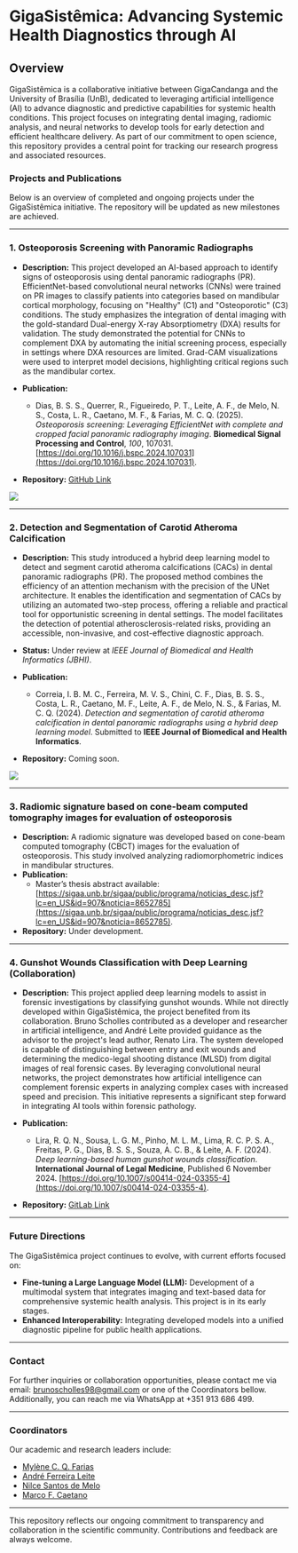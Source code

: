 # GigaSistêmica: Advancing Systemic Health Diagnostics through AI

## Overview
GigaSistêmica is a collaborative initiative between GigaCandanga and the University of Brasília (UnB), dedicated to leveraging artificial intelligence (AI) to advance diagnostic and predictive capabilities for systemic health conditions. This project focuses on integrating dental imaging, radiomic analysis, and neural networks to develop tools for early detection and efficient healthcare delivery. As part of our commitment to open science, this repository provides a central point for tracking our research progress and associated resources.

### Projects and Publications
Below is an overview of completed and ongoing projects under the GigaSistêmica initiative. The repository will be updated as new milestones are achieved.

---

### 1. Osteoporosis Screening with Panoramic Radiographs
- **Description:** This project developed an AI-based approach to identify signs of osteoporosis using dental panoramic radiographs (PR). EfficientNet-based convolutional neural networks (CNNs) were trained on PR images to classify patients into categories based on mandibular cortical morphology, focusing on "Healthy" (C1) and "Osteoporotic" (C3) conditions. The study emphasizes the integration of dental imaging with the gold-standard Dual-energy X-ray Absorptiometry (DXA) results for validation. The study demonstrated the potential for CNNs to complement DXA by automating the initial screening process, especially in settings where DXA resources are limited. Grad-CAM visualizations were used to interpret model decisions, highlighting critical regions such as the mandibular cortex.

- **Publication:**
  - Dias, B. S. S., Querrer, R., Figueiredo, P. T., Leite, A. F., de Melo, N. S., Costa, L. R., Caetano, M. F., & Farias, M. C. Q. (2025). *Osteoporosis screening: Leveraging EfficientNet with complete and cropped facial panoramic radiography imaging*. **Biomedical Signal Processing and Control**, *100*, 107031. [https://doi.org/10.1016/j.bspc.2024.107031](https://doi.org/10.1016/j.bspc.2024.107031).
- **Repository:** [GitHub Link](https://github.com/BrunoScholles98/Deep-Learning-for-Bone-Health-Classification-through-X-ray-Imaging)

![](https://i.imghippo.com/files/2vYCY1727776056.png)

---

### 2. Detection and Segmentation of Carotid Atheroma Calcification
- **Description:** This study introduced a hybrid deep learning model to detect and segment carotid atheroma calcifications (CACs) in dental panoramic radiographs (PR). The proposed method combines the efficiency of an attention mechanism with the precision of the UNet architecture. It enables the identification and segmentation of CACs by utilizing an automated two-step process, offering a reliable and practical tool for opportunistic screening in dental settings. The model facilitates the detection of potential atherosclerosis-related risks, providing an accessible, non-invasive, and cost-effective diagnostic approach.

- **Status:** Under review at *IEEE Journal of Biomedical and Health Informatics (JBHI)*.
- **Publication:**
  - Correia, I. B. M. C., Ferreira, M. V. S., Chini, C. F., Dias, B. S. S., Costa, L. R., Caetano, M. F., Leite, A. F., de Melo, N. S., & Farias, M. C. Q. (2024). *Detection and segmentation of carotid atheroma calcification in dental panoramic radiographs using a hybrid deep learning model*. Submitted to **IEEE Journal of Biomedical and Health Informatics**.
- **Repository:** Coming soon.

![](https://i.imghippo.com/files/hr1992jZI.png)

---

### 3. Radiomic signature based on cone-beam computed tomography images for evaluation of osteoporosis
- **Description:** A radiomic signature was developed based on cone-beam computed tomography (CBCT) images for the evaluation of osteoporosis. This study involved analyzing radiomorphometric indices in mandibular structures.
- **Publication:**
  - Master’s thesis abstract available: [https://sigaa.unb.br/sigaa/public/programa/noticias_desc.jsf?lc=en_US&id=907&noticia=8652785](https://sigaa.unb.br/sigaa/public/programa/noticias_desc.jsf?lc=en_US&id=907&noticia=8652785).
- **Repository:** Under development.

---

### 4. Gunshot Wounds Classification with Deep Learning (Collaboration)
- **Description:** This project applied deep learning models to assist in forensic investigations by classifying gunshot wounds. While not directly developed within GigaSistêmica, the project benefited from its collaboration. Bruno Scholles contributed as a developer and researcher in artificial intelligence, and André Leite provided guidance as the advisor to the project's lead author, Renato Lira. The system developed is capable of distinguishing between entry and exit wounds and determining the medico-legal shooting distance (MLSD) from digital images of real forensic cases. By leveraging convolutional neural networks, the project demonstrates how artificial intelligence can complement forensic experts in analyzing complex cases with increased speed and precision. This initiative represents a significant step forward in integrating AI tools within forensic pathology.

- **Publication:**
  - Lira, R. Q. N., Sousa, L. G. M., Pinho, M. L. M., Lima, R. C. P. S. A., Freitas, P. G., Dias, B. S. S., Souza, A. C. B., & Leite, A. F. (2024). *Deep learning-based human gunshot wounds classification*. **International Journal of Legal Medicine**, Published 6 November 2024. [https://doi.org/10.1007/s00414-024-03355-4](https://doi.org/10.1007/s00414-024-03355-4).
- **Repository:** [GitLab Link](https://gitlab.com/lisa-unb/leguwoi)

---

### Future Directions
The GigaSistêmica project continues to evolve, with current efforts focused on:
- **Fine-tuning a Large Language Model (LLM):** Development of a multimodal system that integrates imaging and text-based data for comprehensive systemic health analysis. This project is in its early stages.
- **Enhanced Interoperability:** Integrating developed models into a unified diagnostic pipeline for public health applications.

---

### Contact
For further inquiries or collaboration opportunities, please contact me via email: [brunoscholles98@gmail.com](mailto:brunoscholles98@gmail.com) or one of the Coordinators bellow. Additionally, you can reach me via WhatsApp at +351 913 686 499.

---

### Coordinators
Our academic and research leaders include:
- [Mylène C. Q. Farias](https://userweb.cs.txstate.edu/~mylene/)
- [André Ferreira Leite](http://lattes.cnpq.br/7275660736054053)
- [Nilce Santos de Melo](http://lattes.cnpq.br/4611919012909264)
- [Marco F. Caetano](https://cic.unb.br/professores/94-mfcaetano)

---

This repository reflects our ongoing commitment to transparency and collaboration in the scientific community. Contributions and feedback are always welcome.
